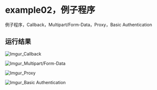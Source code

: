 # example02，例子程序
例子程序，Callback，Multipart/Form-Data，Proxy，Basic Authentication

## 运行结果
![Imgur_Callback](https://i.imgur.com/F1EyfeL.png)

![Imgur_Multipart/Form-Data](https://i.imgur.com/CSoFbRs.png)

![Imgur_Proxy](https://i.imgur.com/xHytJ0S.png)

![Imgur_Basic Authentication](https://i.imgur.com/KH2Sg2e.png)